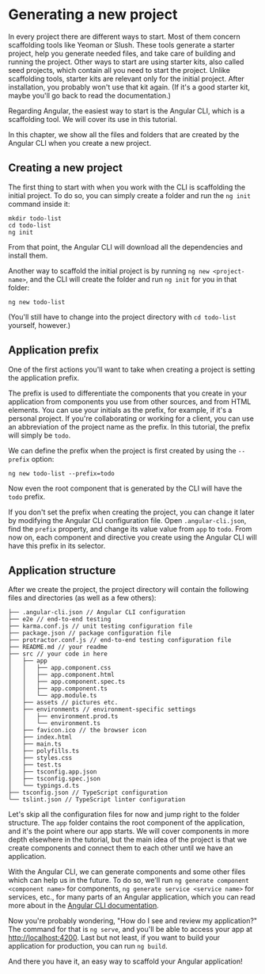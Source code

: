 # Generating a new project

In every project there are different ways to start. Most of them concern scaffolding tools like Yeoman or Slush. These tools generate a starter project, help you generate needed files, and take care of building and running the project.
Other ways to start are using starter kits, also called seed projects, which contain all you need to start the project.
Unlike scaffolding tools, starter kits are relevant only for the initial project. After installation, you probably won't use that kit again. \(If it's a good starter kit, maybe you'll go back to read the documentation.\)

Regarding Angular, the easiest way to start is the Angular CLI, which is a scaffolding tool. We will cover its use in this tutorial.

In this chapter, we show all the files and folders that are created by the Angular CLI when you create a new project.

## Creating a new project

The first thing to start with when you work with the CLI is scaffolding the initial project.
To do so, you can simply create a folder and run the `ng init` command inside it:

```
mkdir todo-list
cd todo-list
ng init
```

From that point, the Angular CLI will download all the dependencies and install them.

Another way to scaffold the initial project is by running `ng new <project-name>`, and the CLI will create the folder and run `ng init` for you in that folder:

```
ng new todo-list
```

(You'll still have to change into the project directory with `cd todo-list` yourself, however.)

## Application prefix

One of the first actions you'll want to take when creating a project is setting the application prefix.

The prefix is used to differentiate the components that you create in your application from components you use from other sources, and from HTML elements. You can use your initials as the prefix, for example, if it's a personal project. If you're collaborating or working for a client, you can use an abbreviation of the project name as the prefix. In this tutorial, the prefix will simply be `todo`.

We can define the prefix when the project is first created by using the `--prefix` option:

```
ng new todo-list --prefix=todo
```

Now even the root component that is generated by the CLI will have the `todo` prefix.

If you don't set the prefix when creating the project, you can change it later by modifying the Angular CLI configuration file. Open `.angular-cli.json`, find the `prefix` property, and change its value value from `app` to `todo`. From now on, each component and directive you create using the Angular CLI will have this prefix in its selector.

## Application structure

After we create the project, the project directory will contain the following files and directories (as well as a few others):

```
├── .angular-cli.json // Angular CLI configuration
├── e2e // end-to-end testing
├── karma.conf.js // unit testing configuration file
├── package.json // package configuration file
├── protractor.conf.js // end-to-end testing configuration file
├── README.md // your readme
├── src // your code in here
│   ├── app
│   │   ├── app.component.css
│   │   ├── app.component.html
│   │   ├── app.component.spec.ts
│   │   ├── app.component.ts
│   │   └── app.module.ts
│   ├── assets // pictures etc.
│   ├── environments // environment-specific settings
│   │   ├── environment.prod.ts
│   │   └── environment.ts
│   ├── favicon.ico // the browser icon
│   ├── index.html
│   ├── main.ts
│   ├── polyfills.ts
│   ├── styles.css
│   ├── test.ts
│   ├── tsconfig.app.json
│   ├── tsconfig.spec.json
│   └── typings.d.ts
├── tsconfig.json // TypeScript configuration
└── tslint.json // TypeScript linter configuration
```

Let's skip all the configuration files for now and jump right to the folder structure.
The `app` folder contains the root component of the application, and it's the point where our app starts.
We will cover components in more depth elsewhere in the tutorial, but the main idea of the project is that we create components and connect them to each other until we have an application.

With the Angular CLI, we can generate components and some other files which can help us in the future.
To do so, we'll run `ng generate component <component name>` for components, `ng generate service <service name>` for services, etc., for many parts of an Angular application, which you can read more about in the [Angular CLI documentation](https://github.com/angular/angular-cli#generating-components-directives-pipes-and-services).

Now you're probably wondering, "How do I see and review my application?"
The command for that is `ng serve`, and you'll be able to access your app at <http://localhost:4200>.
Last but not least, if you want to build your application for production, you can run `ng build`.

And there you have it, an easy way to scaffold your Angular application!

